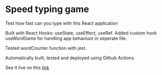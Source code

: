 # Speed typing game

Test how fast can you type with this React application

Built with React Hooks: useState, useEffect, useRef.
Added custom hook useWordGame for handling app behaviuor in seperate file.

Tested wordCounter function with jest.

Automatically built, tested and deployed using Github Actions.

See it live on this [link](https://eldocbrown.github.io/speed-typing)
